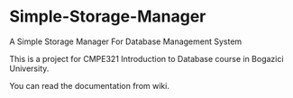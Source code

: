 # Simple-Storage-Manager
A Simple Storage Manager For Database Management System 

This is a project for CMPE321 Introduction to Database course in Bogazici University.

You can read the documentation from wiki.
